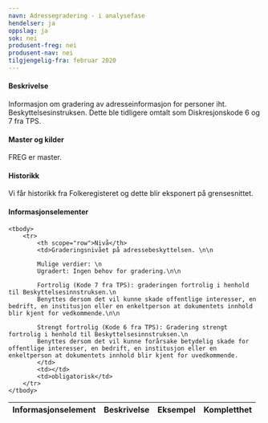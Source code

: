 ```yaml
---
navn: Adressegradering - i analysefase
hendelser: ja
oppslag: ja
sok: nei
produsent-freg: nei
produsent-nav: nei
tilgjengelig-fra: februar 2020
---
```



#### Beskrivelse

Informasjon om gradering av adresseinformasjon for personer iht. Beskyttelsesinstruksen.
Dette ble tidligere omtalt som Diskresjonskode 6 og 7 fra TPS.

#### Master og kilder

FREG er master.
  
#### Historikk

Vi får historikk fra Folkeregisteret og dette blir eksponert på grensesnittet.

#### Informasjonselementer

<table class="table">
    <thead>
        <tr>
            <th>Informasjonselement</th>
            <th>Beskrivelse</th>
            <th>Eksempel</th>
            <th>Kompletthet</th>
        </tr>
    </thead>

    <tbody>
        <tr>
            <th scope="row">Nivå</th>
            <td>Graderingsnivået på adressebeskyttelsen. \n\n
            
            Mulige verdier: \n
            Ugradert: Ingen behov for gradering.\n\n
            
            Fortrolig (Kode 7 fra TPS): graderingen fortrolig i henhold til Beskyttelsesinnstruksen.\n 
            Benyttes dersom det vil kunne skade offentlige interesser, en bedrift, en institusjon eller en enkeltperson at dokumentets innhold blir kjent for vedkommende.\n\n
            
            Strengt fortrolig (Kode 6 fra TPS): Gradering strengt fortrolig i henhold til Beskyttelsesinnstruksen.\n
            Benyttes dersom det vil kunne forårsake betydelig skade for offentlige interesser, en bedrift, en institusjon eller en enkeltperson at dokumentets innhold blir kjent for uvedkommende.
            </td>
            <td></td>
            <td>obligatorisk</td>
        </tr>
    </tbody>
</table>